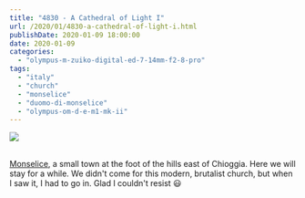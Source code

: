```yaml
---
title: "4830 - A Cathedral of Light I"
url: /2020/01/4830-a-cathedral-of-light-i.html
publishDate: 2020-01-09 18:00:00
date: 2020-01-09
categories: 
  - "olympus-m-zuiko-digital-ed-7-14mm-f2-8-pro"
tags: 
  - "italy"
  - "church"
  - "monselice"
  - "duomo-di-monselice"
  - "olympus-om-d-e-m1-mk-ii"
---
```

<div class="container">
<div class="center"><a target="_blank" href="https://d25zfm9zpd7gm5.cloudfront.net/1200x1200/2018/20180511_123721_lr.jpg"><img class="webfeedsFeaturedVisual" src="https://d25zfm9zpd7gm5.cloudfront.net/0600x0600/2018/20180511_123721_lr.jpg" /></a></div>
</div>
<br />

[Monselice](https://en.wikipedia.org/wiki/Monselice), a small town
at the foot of the hills east of Chioggia. Here we will stay for a
while. We didn't come for this modern, brutalist church, but when I
saw it, I had to go in. Glad I couldn't resist :smiley: